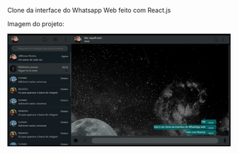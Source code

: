 Clone da interface do Whatsapp Web feito com React.js

Imagem do projeto:

![Imagem da Interface](./img/print-da-interface.png?raw=true "Whatsapp UI")
